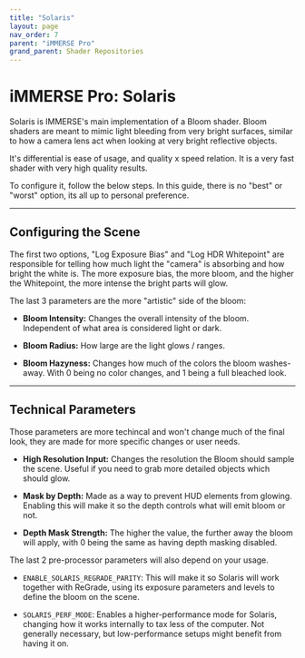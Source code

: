```yaml
---
title: "Solaris"
layout: page
nav_order: 7
parent: "iMMERSE Pro"
grand_parent: Shader Repositories
---
```


# iMMERSE Pro: Solaris

Solaris is IMMERSE's main implementation of a Bloom shader. Bloom shaders are meant to mimic light bleeding from very bright surfaces, similar to how a camera lens act when looking at very bright reflective objects.

It's differential is ease of usage, and quality x speed relation. It is a very fast shader with very high quality results.

To configure it, follow the below steps. In this guide, there is no "best" or "worst" option, its all up to personal preference.

---

## Configuring the Scene

The first two options, "Log Exposure Bias" and "Log HDR Whitepoint" are responsible for telling how much light the "camera" is absorbing and how bright the white is. The more exposure bias, the more bloom, and the higher the Whitepoint, the more intense the bright parts will glow.

The last 3 parameters are the more "artistic" side of the bloom:

* **Bloom Intensity:** Changes the overall intensity of the bloom. Independent of what area is considered light or dark.

* **Bloom Radius:** How large are the light glows / ranges.

* **Bloom Hazyness:** Changes how much of the colors the bloom washes-away. With 0 being no color changes, and 1 being a full bleached look.

---

## Technical Parameters

Those parameters are more techincal and won't change much of the final look, they are made for more specific changes or user needs.

* **High Resolution Input:** Changes the resolution the Bloom should sample the scene. Useful if you need to grab more detailed objects which should glow.

* **Mask by Depth:** Made as a way to prevent HUD elements from glowing. Enabling this will make it so the depth controls what will emit bloom or not.

* **Depth Mask Strength:** The higher the value, the further away the bloom will apply, with 0 being the same as having depth masking disabled.

The last 2 pre-processor parameters will also depend on your usage.

* `ENABLE_SOLARIS_REGRADE_PARITY`: This will make it so Solaris will work together with ReGrade, using its exposure parameters and levels to define the bloom on the scene.

* `SOLARIS_PERF_MODE`: Enables a higher-performance mode for Solaris, changing how it works internally to tax less of the computer. Not generally necessary, but low-performance setups might benefit from having it on.